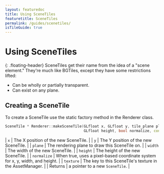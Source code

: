 ```yaml
---
layout: featuredoc
title: Using SceneTiles
featuretitle: SceneTiles
permalink: /guides/scenetiles/
isTileGuide: true
---
```


Using SceneTiles
=============
{: .floating-header}
SceneTiles get their name from the idea of a "scene element." They're much like BGTiles, except they have
some restrictions lifted:
- Can be wholly or partially transparent.
- Can exist on any plane.

Creating a SceneTile
-----------------
To create a SceneTile use the static factory method in the Renderer class.

```cpp
SceneTile * Renderer::makeSceneTile(GLfloat x, GLfloat y, tile_plane plane, GLfloat width, 
                                    GLfloat height, bool normalize, const char * texture);
```

| ```x``` | The X position of the new SceneTile. |
| ```y``` | The Y position of the new SceneTile. |
| ```plane``` | The rendering plane to draw this SceneTile on. |
| ```width``` | The width of the new SceneTile. |
| ```height``` | The height of the new SceneTile. |
| ```normalize``` | When true, uses a pixel-based coordinate system for x, y, width, and height. |
| ```texture``` | The key to this SceneTile's texture in the AssetManager. |
| Returns | a pointer to a new ```SceneTile```. |